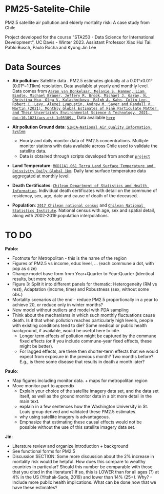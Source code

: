 # PM25-Satelite-Chile

PM2.5 satellite air pollution and elderly mortality risk: A case study from Chile

Project developed for the course "STA250 - Data Science for International Development", UC Davis - Winter 2023. Assistant Professor Xiao Hui Tai.
Pablo Busch, Paulo Rocha and Kyung Jin Lee

# Data Sources

* **Air pollution**: Satellite data . PM2.5 estimates globally at a 0.01°x0.01° (0.01°~1.11km) resolution. Data available at yearly and monthly level. Data comes from [`Aaron van Donkelaar, Melanie S. Hammer, Liam Bindle, Michael Brauer, Jeffery R. Brook, Michael J. Garay, N. Christina Hsu, Olga V. Kalashnikova, Ralph A. Kahn, Colin Lee, Robert C. Levy, Alexei Lyapustin, Andrew M. Sayer and Randall V. Martin (2021). Monthly Global Estimates of Fine Particulate Matter and Their Uncertainty Environmental Science & Technology, 2021, doi:10.1021/acs.est.1c05309. `](https://pubs.acs.org/doi/abs/10.1021/acs.est.1c05309) Data available [`here`](https://sites.wustl.edu/acag/datasets/surface-pm2-5/)

* **Air pollution Ground data**: [`SINCA-National Air Quality Information System`](https://sinca.mma.gob.cl/)
	* Hourly and daily monitor data of PM2.5 concentrations. Multiple monitor stations with data available across Chile used to validate the satellite data.
	* Data is obtained through scripts developed from another [`project`](https://github.com/pmbusch/Reportes-SINCA)

* **Land Temperature**: [`MOD11A1.061 Terra Land Surface Temperature and Emissivity Daily Global 1km`](https://developers.google.com/earth-engine/datasets/catalog/MODIS_061_MOD11A1#bands). Daily land surface temperature data aggregated at monthly level.

* **Death Certificates**: [`Chilean Department of Statistics and Health Information`](https://deis.minsal.cl/#datosabiertos). Individual death certificates with detail on the commune of residency, sex, age, date and cause of death of the deceased.

* **Population**: [`2017 Chilean national census`](http://www.censo2017.cl/) and [`Chilean National Statistics Institute`](https://www.ine.gob.cl/estadisticas/sociales/demografia-y-vitales). National census with age, sex and spatial detail, along with 2002-2019 population interpolations.

# TO DO

**Pablo:**

- Footnote for Metropolitan - this is the name of the region
- Figures of PM2.5 vs income, educ level, ... (each commune a dot, with pop as size)
- Change model base form from Year+Quarter to Year:Quarter (identical results, but more robust)
- Figure 3: Split it into different panels for thematic: Heterogeneity (RM vs rest), Adaptation (income, time) and Robustness (sex, without some obs.)
- Mortality scenarios at the end - reduce PM2.5 proportionally in a year to achieve 20, or reduce only in winter months?
- New model without outliers and model with PDA sampling
- Think about the mechanisms in which such monthly fluctuations cause death. Is it that when pollution reaches particularly high levels, people with existing conditions tend to die? Some medical or public health background, if available, would be useful here to cite.
    - Longer term effects of pollution might be captured by the commune fixed effects (or if you include commune-year fixed effects, these might be better).
    - For lagged effects, are there then shorter-term effects that we would expect from exposure in the previous month? Two months before? E.g., is there some disease that results in death a month later?

**Paulo**:

- Map figures including monitor data. + maps for metropolitan region
- Move monitor part to appendix
    - Explain your choice of the satellite imagery data set, and the data set itself, as well as the ground monitor data in a bit more detail in the main text.
    - explain in a few sentences how the Washington University in St. Louis group derived and validated these PM2.5 estimates.
    - why using satellite imagery is advantageous.
    - Emphasize that estimating these causal effects would not be possible without the use of this satellite imagery data set.

**Jin**:

- Literature review and organize introduction + background
- See functional forms for PM2.5
- Discussion SECTION: Some more discussion about the 2% increase in mortality risk would be helpful. How does this compare to wealthy countries in particular? Should this number be comparable with those that you cited in the literature? If so, this is LOWER than for all ages (?) at 4% in the US (Yitshak-Sade, 2019) and lower than 14% (25+). Why? - Include more public health implications. What can be done now that we have these estimates?
